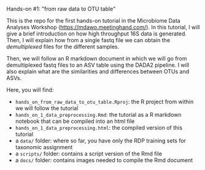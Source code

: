 
Hands-on #1: "from raw data to OTU table"

This is the repo for the first hands-on tutorial in the Microbiome Data Analyses Workshop (https://mdawo.meetinghand.com/). In this tutorial, I will give a brief introduction on how high throughput 16S data is generated. Then, I will explain how from a single fastq file we can obtain the *demultiplexed* files for the different samples. 

Then, we will follow an R markdown document in which we will go from demultiplexed fastq files to an ASV table using the DADA2 pipeline. I will also explain what are the similarities and differences between OTUs and ASVs.

Here, you will find:

- `hands_on_from_raw_data_to_otu_table.Rproj`: the R project from within we will follow the tutorial
- `hands_on_1_data_preprocessing.Rmd`: the tutorial as a R markdown notebook that can be compiled into an html file
- `hands_on_1_data_preprocessing.html`: the compiled version of this tutorial
- a `data/` folder: where so far, you have only the RDP training sets for taxonomic assignment 
- a `scripts/` folder: contains a script version of the Rmd file
- a `docs/` folder: contains images needed to compile the Rmd document

